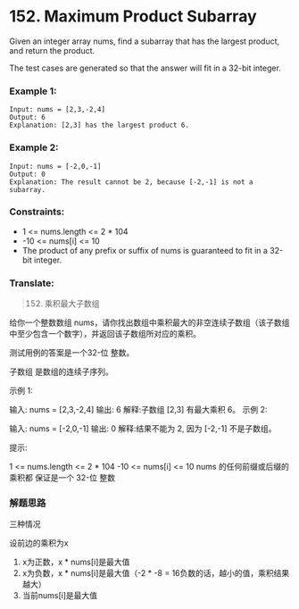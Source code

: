 # 152. Maximum Product Subarray

Given an integer array nums, find a subarray that has the largest product, and return the product.

The test cases are generated so that the answer will fit in a 32-bit integer.

### Example 1:

```
Input: nums = [2,3,-2,4]
Output: 6
Explanation: [2,3] has the largest product 6.
```

### Example 2:

```
Input: nums = [-2,0,-1]
Output: 0
Explanation: The result cannot be 2, because [-2,-1] is not a subarray.
```

### Constraints:

* 1 <= nums.length <= 2 * 104
* -10 <= nums[i] <= 10
* The product of any prefix or suffix of nums is guaranteed to fit in a 32-bit integer.

### Translate:

> 152. 乘积最大子数组

给你一个整数数组 nums，请你找出数组中乘积最大的非空连续子数组（该子数组中至少包含一个数字），并返回该子数组所对应的乘积。

测试用例的答案是一个32-位 整数。

子数组 是数组的连续子序列。


示例 1:

输入: nums = [2,3,-2,4]
输出: 6
解释:子数组 [2,3] 有最大乘积 6。
示例 2:

输入: nums = [-2,0,-1]
输出: 0
解释:结果不能为 2, 因为 [-2,-1] 不是子数组。


提示:

1 <= nums.length <= 2 * 104
-10 <= nums[i] <= 10
nums 的任何前缀或后缀的乘积都 保证是一个 32-位 整数


### 解题思路

三种情况

设前边的乘积为x

1. x为正数，x * nums[i]是最大值
2. x为负数，x * nums[i]是最大值（-2 * -8 = 16负数的话，越小的值，乘积结果越大）
3. 当前nums[i]是最大值